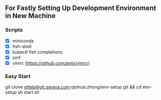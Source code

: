 ## For Fastly Setting Up Development Environment in New Machine

### Scripts
- [x] miniconda
- [x] fish-shell
- [x] kubectl fish completions
- [x] omf
- [x] vimrc [https://github.com/amix/vimrc]

### Easy Start
git clone gitlab@git.garena.com:qishuai.zhong/env-setup.git && cd env-setup
sh start.sh